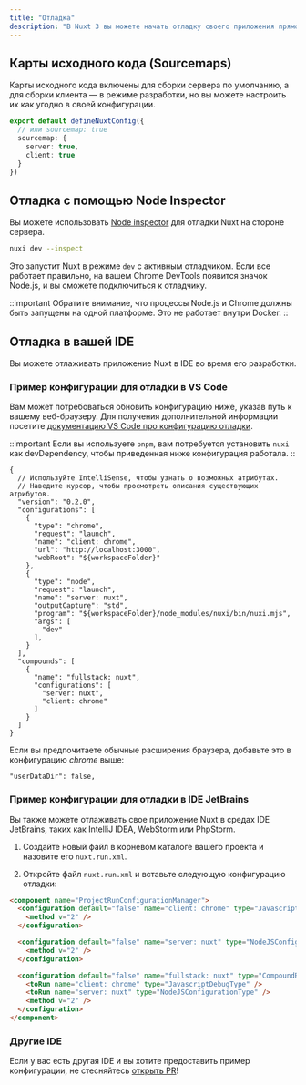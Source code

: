 ```yaml
---
title: "Отладка"
description: "В Nuxt 3 вы можете начать отладку своего приложения прямо в браузере, а также в IDE."
---
```


## Карты исходного кода (Sourcemaps)

Карты исходного кода включены для сборки сервера по умолчанию, а для сборки клиента — в режиме разработки, но вы можете настроить их как угодно в своей конфигурации.

```ts
export default defineNuxtConfig({
  // или sourcemap: true
  sourcemap: {
    server: true,
    client: true
  }
})
```

## Отладка с помощью Node Inspector

Вы можете использовать [Node inspector](https://nodejs.org/en/learn/getting-started/debugging) для отладки Nuxt на стороне сервера.

```bash
nuxi dev --inspect
```
Это запустит Nuxt в режиме `dev` с активным отладчиком. Если все работает правильно, на вашем Chrome DevTools появится значок Node.js, и вы сможете подключиться к отладчику.

::important
Обратите внимание, что процессы Node.js и Chrome должны быть запущены на одной платформе. Это не работает внутри Docker.
::

## Отладка в вашей IDE

Вы можете отлаживать приложение Nuxt в IDE во время его разработки.

### Пример конфигурации для отладки в VS Code

Вам может потребоваться обновить конфигурацию ниже, указав путь к вашему веб-браузеру. Для получения дополнительной информации посетите [документацию VS Code про конфигурацию отладки](https://go.microsoft.com/fwlink/?linkid=830387).

::important
Если вы используете `pnpm`, вам потребуется установить `nuxi` как devDependency, чтобы приведенная ниже конфигурация работала.
::

```json5
{
  // Используйте IntelliSense, чтобы узнать о возможных атрибутах.
  // Наведите курсор, чтобы просмотреть описания существующих атрибутов.
  "version": "0.2.0",
  "configurations": [
    {
      "type": "chrome",
      "request": "launch",
      "name": "client: chrome",
      "url": "http://localhost:3000",
      "webRoot": "${workspaceFolder}"
    },
    {
      "type": "node",
      "request": "launch",
      "name": "server: nuxt",
      "outputCapture": "std",
      "program": "${workspaceFolder}/node_modules/nuxi/bin/nuxi.mjs",
      "args": [
        "dev"
      ],
    }
  ],
  "compounds": [
    {
      "name": "fullstack: nuxt",
      "configurations": [
        "server: nuxt",
        "client: chrome"
      ]
    }
  ]
}
```

Если вы предпочитаете обычные расширения браузера, добавьте это в конфигурацию _chrome_ выше:

```json5
"userDataDir": false,
```

### Пример конфигурации для отладки в IDE JetBrains

Вы также можете отлаживать свое приложение Nuxt в средах IDE JetBrains, таких как IntelliJ IDEA, WebStorm или PhpStorm.

1. Создайте новый файл в корневом каталоге вашего проекта и назовите его `nuxt.run.xml`.

2. Откройте файл `nuxt.run.xml` и вставьте следующую конфигурацию отладки:

```html
<component name="ProjectRunConfigurationManager">
  <configuration default="false" name="client: chrome" type="JavascriptDebugType" uri="http://localhost:3000" useFirstLineBreakpoints="true">
    <method v="2" />
  </configuration>

  <configuration default="false" name="server: nuxt" type="NodeJSConfigurationType" application-parameters="dev" path-to-js-file="$PROJECT_DIR$/node_modules/nuxi/bin/nuxi.mjs" working-dir="$PROJECT_DIR$">
    <method v="2" />
  </configuration>

  <configuration default="false" name="fullstack: nuxt" type="CompoundRunConfigurationType">
    <toRun name="client: chrome" type="JavascriptDebugType" />
    <toRun name="server: nuxt" type="NodeJSConfigurationType" />
    <method v="2" />
  </configuration>
</component>
```

### Другие IDE

Если у вас есть другая IDE и вы хотите предоставить пример конфигурации, не стесняйтесь [открыть PR](https://github.com/nuxt/nuxt/edit/main/docs/2.guide/3.going-further/9.debugging.md)!
